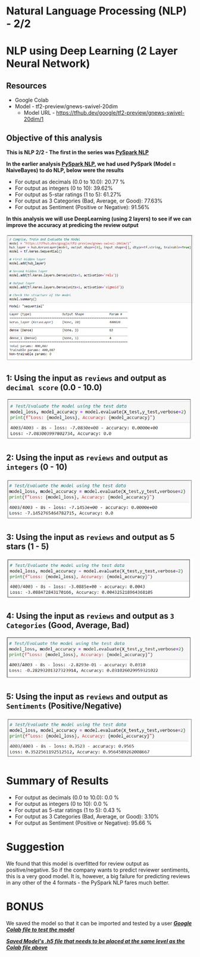 # Natural Language Processing (NLP)  - 2/2 
# NLP using Deep Learning (2 Layer Neural Network) 

## Resources
* Google Colab
* Model - tf2-preview/gnews-swivel-20dim
    * Model URL - https://tfhub.dev/google/tf2-preview/gnews-swivel-20dim/1

## Objective of this analysis

**This is NLP 2/2 - The first in the series was [PySpark NLP](https://github.com/JagpreetBath/European_Hotel_Analysis/blob/main/MachineLearning/ML_NLP_PySpark)**

**In the earlier analysis [PySpark NLP](https://github.com/JagpreetBath/European_Hotel_Analysis/blob/main/MachineLearning/ML_NLP_PySpark), we had used PySpark (Model = NaiveBayes) to do NLP, below were the results**
- For output as decimals (0.0 to 10.0): 20.77 %
- For output as integers (0 to 10): 39.62%
- For output as 5-star ratings (1 to 5): 61.27%
- For output as 3 Categories (Bad, Average, or Good): 77.63%
- For output as Sentiment (Positive or Negative): 91.56%

**In this analysis we will use DeepLearning (using 2 layers) to see if we can improve the accuracy at predicing the review output**

![Deep Learning Model, using 2 layers](images/NLP_DL_layers.png)

## 1: Using the input as `reviews` and output as `decimal score` (0.0 - 10.0)
![Deep Learning Model, review as decimal](images/NLP_DL_Decimals.png)

## 2: Using the input as `reviews` and output as `integers` (0 - 10)
![Deep Learning Model, review as integers](images/NLP_DL_Integers.png)

## 3: Using the input as `reviews` and output as 5 stars (1 - 5)
![Deep Learning Model, review as 5-stars](images/NLP_DL_5_Stars.png)

## 4: Using the input as `reviews` and output as `3 Categories` (Good, Average, Bad)
![Deep Learning Model, review as 3 Categories](images/NLP_DL_3Categories.png)

## 5: Using the input as `reviews` and output as `Sentiments` (Positive/Negative)
![Deep Learning Model, review as Positive or Negative](images/NLP_DL_pos_neg.png)

# Summary of Results
- For output as decimals (0.0 to 10.0): 0.0 %
- For output as integers (0 to 10): 0.0 %
- For output as 5-star ratings (1 to 5): 0.43 %
- For output as 3 Categories (Bad, Average, or Good): 3.10%
- For output as Sentiment (Positive or Negative): 95.66 %

# Suggestion
We found that this model is overfitted for review output as positive/negative. So if the company wants to predict reviewer sentiments, this is a very good model. It is, however, a big failure for predicting reviews in any other of the 4 formats - the PySpark NLP fares much better.

# BONUS

We saved the model so that it can be imported and tested by a user
[***Google Colab file to test the model***](https://github.com/JagpreetBath/European_Hotel_Analysis/tree/main/MachineLearning/ML_NLP_DeepLearning/Testing_the_model_with_user_input.ipynb)

[***Saved Model's .h5 file that needs to be placed at the same level as the Colab file above***](https://github.com/JagpreetBath/European_Hotel_Analysis/blob/main/MachineLearning/ML_NLP_DeepLearning/Step4_NLP_DL_Review_Pos_Neg_Format.ipynb)
